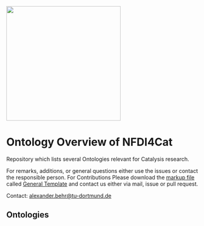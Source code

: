 [<img src="https://github.com/HendrikBorgelt/Ontology-Overview-of-NFDI4Cat/blob/ad2ad575accb4743bab096990de50d48ee0bac5a/logo_NFDI4Cat.jpg" width="300" />](https://nfdi4cat.org/wp-content/themes/nfdi4cat/images/logos/logo_text.svg)
# Ontology Overview of NFDI4Cat
Repository which lists several Ontologies relevant for Catalysis research.

For remarks, additions, or general questions either use the issues or contact the responsible person.
For Contributions Please download the [markup file](https://github.com/HendrikBorgelt/Ontology-Overview-of-NFDI4Cat/blob/fee216a77dda37fce2a9efde2c7222293e64486e/General_Template.md) called [General Template] and contact us either via mail, issue or pull request.

Contact: <a href="mailto:alexander.behr@tu-dortmund.de?subject=Contact for Software Collection from NFDI4Cat">alexander.behr@tu-dortmund.de</a>

## Ontologies




[General Template]: https://github.com/HendrikBorgelt/Ontology-Overview-of-NFDI4Cat/blob/fee216a77dda37fce2a9efde2c7222293e64486e/General_Template.md
